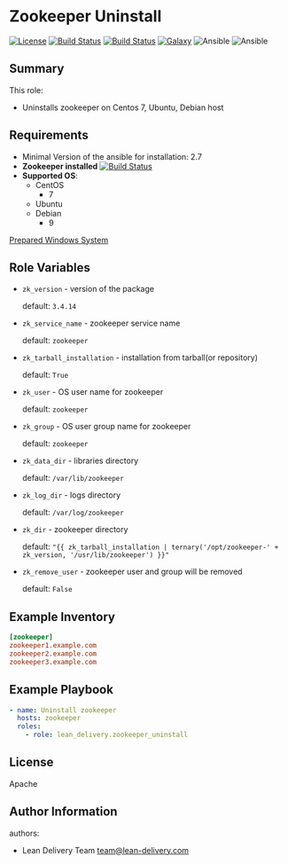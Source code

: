Zookeeper Uninstall
=========
[![License](https://img.shields.io/badge/license-Apache-green.svg?style=flat)](https://raw.githubusercontent.com/lean-delivery/ansible-role-zookeeper-uninstall/master/LICENSE)
[![Build Status](https://travis-ci.org/lean-delivery/ansible-role-zookeeper-uninstall.svg?branch=master)](https://travis-ci.org/lean-delivery/ansible-role-zookeeper-uninstall)
[![Build Status](https://gitlab.com/lean-delivery/ansible-role-zookeeper-uninstall/badges/master/build.svg)](https://gitlab.com/lean-delivery/ansible-role-zookeeper-uninstall/pipelines)
[![Galaxy](https://img.shields.io/badge/galaxy-lean__delivery.zookeeper__uninstall-blue.svg)](https://galaxy.ansible.com/lean_delivery/zookeeper_uninstall)
![Ansible](https://img.shields.io/ansible/role/d/40164.svg)
![Ansible](https://img.shields.io/badge/dynamic/json.svg?label=min_ansible_version&url=https%3A%2F%2Fgalaxy.ansible.com%2Fapi%2Fv1%2Froles%2F40164%2F&query=$.min_ansible_version)

## Summary

This role:
  - Uninstalls zookeeper on Centos 7, Ubuntu, Debian host

Requirements
------------
  - Minimal Version of the ansible for installation: 2.7
  - **Zookeeper installed** [![Build Status](https://travis-ci.org/lean-delivery/ansible-role-zookeeper.svg?branch=master)](https://travis-ci.org/lean-delivery/ansible-role-zookeeper)
  - **Supported OS**:
    - CentOS
      - 7
    - Ubuntu
	- Debian
	  - 9


[Prepared Windows System](https://docs.ansible.com/ansible/latest/user_guide/windows_setup.html)

## Role Variables
- `zk_version` -  version of the package

   default: `3.4.14`

 - `zk_service_name` - zookeeper service name

   default: `zookeeper`

- `zk_tarball_installation` - installation from tarball(or repository)

   default: `True`

- `zk_user` - OS user name for zookeeper

   default: `zookeeper`

- `zk_group` - OS user group name for zookeeper

   default: `zookeeper`

 - `zk_data_dir` - libraries directory

    default: `/var/lib/zookeeper`

 - `zk_log_dir` - logs directory

    default: `/var/log/zookeeper`

 - `zk_dir` - zookeeper directory

    default: `"{{ zk_tarball_installation | ternary('/opt/zookeeper-' + zk_version, '/usr/lib/zookeeper') }}"`

 - `zk_remove_user` - zookeeper user and group will be removed

    default: `False`

Example Inventory
----------------
```ini
[zookeeper]
zookeeper1.example.com
zookeeper2.example.com
zookeeper3.example.com
```

Example Playbook
----------------

```yml
- name: Uninstall zookeeper
  hosts: zookeeper
  roles:
    - role: lean_delivery.zookeeper_uninstall
```

License
-------

Apache

Author Information
------------------

authors:
  - Lean Delivery Team <team@lean-delivery.com>

